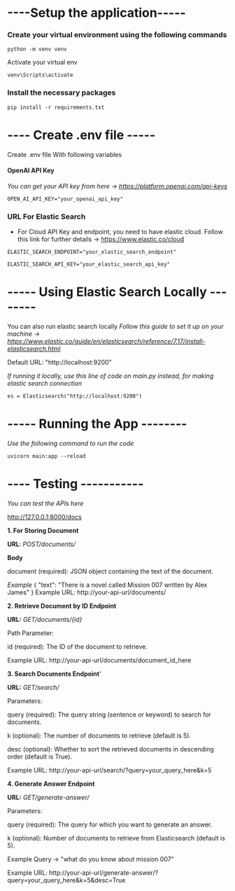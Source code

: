 # ----Setup the application-----

### Create your virtual environment using the following commands

```python -m venv venv```

Activate your virtual env

```venv\Scripts\activate``` 

### Install the necessary packages

```pip install -r requirements.txt```



# ---- Create .env file -----

Create .env file With following variables

#### OpenAI API Key 
*You can get your API key from here -> https://platform.openai.com/api-keys*

```OPEN_AI_API_KEY="your_openai_api_key"```

### URL For Elastic Search
* For Cloud API Key and endpoint, you need to have elastic cloud. Follow this link for further details -> https://www.elastic.co/cloud

```ELASTIC_SEARCH_ENDPOINT="your_elastic_search_endpoint"```

```ELASTIC_SEARCH_API_KEY="your_elastic_search_api_key"```



# ----- Using Elastic Search Locally --------

You can also run elastic search locally
*Follow this guide to set it up on your machine ->  https://www.elastic.co/guide/en/elasticsearch/reference/7.17/install-elasticsearch.html*

 Default URL: "http://localhost:9200"

*If running it locally, use this line of code on main.py instead, for making elastic search connection*

```es = Elasticsearch("http://localhost:9200")```

# ----- Running the App --------

*Use the following command to run the code*

```uvicorn main:app --reload``` 

# ---- Testing -----------

*You can test the APIs here*

http://127.0.0.1:8000/docs

**1. For Storing Document**

  **URL**: *POST/documents/*
  
  __Body__
  
  document (required): JSON object containing the text of the document.
  
  *Example*
{
  "text": "There is a novel called Mission 007 written by Alex James"
}
  Example URL: http://your-api-url/documents/

**2. Retrieve Document by ID Endpoint**

  **URL:** *GET/documents/{id}*
  
  Path Parameter:
  
   id (required): The ID of the document to retrieve.
   
   Example URL: http://your-api-url/documents/document_id_here

**3. Search Documents Endpoint**'

  **URL:** *GET/search/*
  
  Parameters:
  
   query (required): The query string (sentence or keyword) to search for documents.
   
   k (optional): The number of documents to retrieve (default is 5).
     
   desc (optional): Whether to sort the retrieved documents in descending order (default is True).
   
   Example URL: http://your-api-url/search/?query=your_query_here&k=5



**4. Generate Answer Endpoint**

  __URL:__ *GET/generate-answer/*
  
  Parameters:
  
  query (required): The query for which you want to generate an answer.
  
  k (optional): Number of documents to retrieve from Elasticsearch (default is 5).

  Example Query -> "what do you know about mission 007"
  
  Example URL: http://your-api-url/generate-answer/?query=your_query_here&k=5&desc=True







